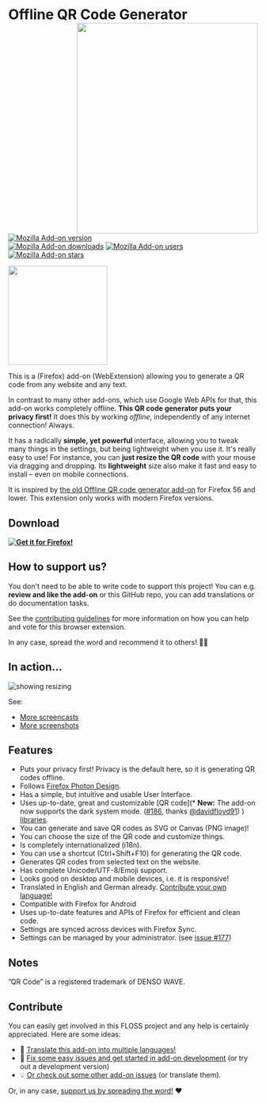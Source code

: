 # Offline QR Code Generator <img align="right" height="425" width="365" src="assets/screencasts/qrText.gif">

[![Mozilla Add-on version](https://img.shields.io/amo/v/offline-qr-code-generator.svg)](https://addons.mozilla.org/de/firefox/addon/offline-qr-code-generator/?src=external-github-shield-downloads)  
[![Mozilla Add-on downloads](https://img.shields.io/amo/d/offline-qr-code-generator.svg)](https://addons.mozilla.org/de/firefox/addon/offline-qr-code-generator/?src=external-github-shield-downloads)
[![Mozilla Add-on users](https://img.shields.io/amo/users/offline-qr-code-generator.svg)](https://addons.mozilla.org/de/firefox/addon/offline-qr-code-generator/statistics/)
[![Mozilla Add-on stars](https://img.shields.io/amo/stars/offline-qr-code-generator.svg)](https://addons.mozilla.org/de/firefox/addon/offline-qr-code-generator/reviews/)

<img height="200" width="200" src="assets/qrbig-optimized.svg">

This is a (Firefox) add-on (WebExtension) allowing you to generate a QR code from any website and any text.

In contrast to many other add-ons, which use Google Web APIs for that, this add-on works completely offline. **This QR code generator puts your privacy first!** It does this by working _offline_, independently of any internet connection! Always.

It has a radically **simple, yet powerful** interface, allowing you to tweak many things in the settings, but being lightweight when you use it. It's really easy to use! For instance, you can **just resize the QR code** with your mouse via dragging and dropping. Its **lightweight** size also make it fast and easy to install – even on mobile connections.

It is inspired by [the old Offline QR code generator add-on](https://github.com/catholicon/OfflineQR) for Firefox 56 and lower. This extension only works with modern Firefox versions.

## Download

**[![Get it for Firefox!](https://addons.cdn.mozilla.net/static/img/addons-buttons/AMO-button_1.png)](https://addons.mozilla.org/firefox/addon/offline-qr-code-generator/?src=external-github-download)**

## How to support us?

You don't need to be able to write code to support this project!
You can e.g. **review and like the add-on** or this GitHub repo, you can add translations or do documentation tasks.

See the [contributing guidelines](CONTRIBUTING.md) for more information on how you can help and vote for this browser extension.

In any case, spread the word and recommend it to others! 🤗😍

## In action…

![showing resizing](assets/screencasts/qrResize.gif)

See:
* [More screencasts](assets/screencasts)
* [More screenshots](assets/screenshots)

## Features
* Puts your privacy first! Privacy is the default here, so it is generating QR codes offline.
* Follows [Firefox Photon Design](https://design.firefox.com/photon/).
* Has a simple, but intuitive and usable User Interface.
* Uses up-to-date, great and customizable [QR code](* **New:** The add-on now supports the dark system mode. ([#186](https://github.com/rugk/offline-qr-code/issues/186), thanks [@davidfloyd91](https://github.com/davidfloyd91))
) [libraries](https://larsjung.de/kjua/).
* You can generate and save QR codes as SVG or Canvas (PNG image)!
* You can choose the size of the QR code and customize things.
* Is completely internationalized (i18n).
* You can use a shortcut (Ctrl+Shift+F10) for generating the QR code.
* Generates QR codes from selected text on the website.
* Has complete Unicode/UTF-8/Emoji support.
* Looks good on desktop and mobile devices, i.e. it is responsive!
* Translated in English and German already. [Contribute your own language!](CONTRIBUTING.md#Translations)
* Compatible with Firefox for Android
* Uses up-to-date features and APIs of Firefox for efficient and clean code.
* Settings are synced across devices with Firefox Sync.
* Settings can be managed by your administrator. (see [issue #177](https://github.com/rugk/offline-qr-code/issues/177))

## Notes

”QR Code” is a registered trademark of DENSO WAVE.

## Contribute

You can easily get involved in this FLOSS project and any help is certainly appreciated. Here are some ideas:

* 📃 [Translate this add-on into multiple languages!](./CONTRIBUTING.md#translations)
* 🐛 [Fix some easy issues and get started in add-on development](CONTRIBUTING.md#coding) (or try out a development version)
* 💡 [Or check out some other add-on issues](CONTRIBUTING.md#need-ideas) (or translate them).

Or, in any case, [support us by spreading the word!](./CONTRIBUTING.md#support-us) ❤️
